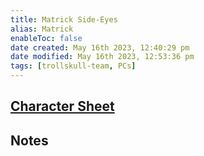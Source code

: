 ```yaml
---
title: Matrick Side-Eyes
alias: Matrick
enableToc: false
date created: May 16th 2023, 12:40:29 pm
date modified: May 16th 2023, 12:53:36 pm
tags: [trollskull-team, PCs]
---
```

## [Character Sheet](https://www.dndbeyond.com/characters/47957494)

## Notes

